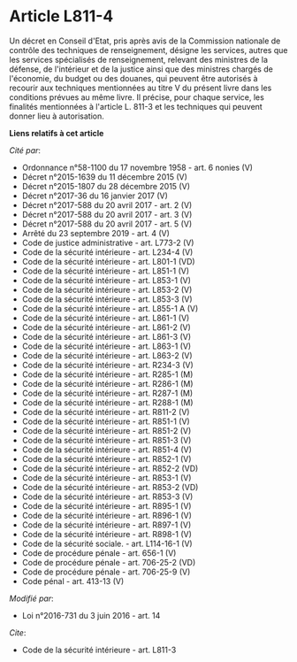 # Article L811-4

Un décret en Conseil d'Etat, pris après avis de la Commission nationale de contrôle des techniques de renseignement, désigne
les services, autres que les services spécialisés de renseignement, relevant des ministres de la défense, de l'intérieur et
de la justice ainsi que des ministres chargés de l'économie, du budget ou des douanes, qui peuvent être autorisés à recourir
aux techniques mentionnées au titre V du présent livre dans les conditions prévues au même livre. Il précise, pour chaque
service, les finalités mentionnées à l'article L. 811-3 et les techniques qui peuvent donner lieu à autorisation.

**Liens relatifs à cet article**

_Cité par_:

  - Ordonnance n°58-1100 du 17 novembre 1958 - art. 6 nonies (V)
  - Décret n°2015-1639 du 11 décembre 2015 (V)
  - Décret n°2015-1807 du 28 décembre 2015 (V)
  - Décret n°2017-36 du 16 janvier 2017 (V)
  - Décret n°2017-588 du 20 avril 2017 - art. 2 (V)
  - Décret n°2017-588 du 20 avril 2017 - art. 3 (V)
  - Décret n°2017-588 du 20 avril 2017 - art. 5 (V)
  - Arrêté du 23 septembre 2019 - art. 4 (V)
  - Code de justice administrative - art. L773-2 (V)
  - Code de la sécurité intérieure - art. L234-4 (V)
  - Code de la sécurité intérieure - art. L801-1 (VD)
  - Code de la sécurité intérieure - art. L851-1 (V)
  - Code de la sécurité intérieure - art. L853-1 (V)
  - Code de la sécurité intérieure - art. L853-2 (V)
  - Code de la sécurité intérieure - art. L853-3 (V)
  - Code de la sécurité intérieure - art. L855-1 A (V)
  - Code de la sécurité intérieure - art. L861-1 (V)
  - Code de la sécurité intérieure - art. L861-2 (V)
  - Code de la sécurité intérieure - art. L861-3 (V)
  - Code de la sécurité intérieure - art. L863-1 (V)
  - Code de la sécurité intérieure - art. L863-2 (V)
  - Code de la sécurité intérieure - art. R234-3 (V)
  - Code de la sécurité intérieure - art. R285-1 (M)
  - Code de la sécurité intérieure - art. R286-1 (M)
  - Code de la sécurité intérieure - art. R287-1 (M)
  - Code de la sécurité intérieure - art. R288-1 (M)
  - Code de la sécurité intérieure - art. R811-2 (V)
  - Code de la sécurité intérieure - art. R851-1 (V)
  - Code de la sécurité intérieure - art. R851-2 (V)
  - Code de la sécurité intérieure - art. R851-3 (V)
  - Code de la sécurité intérieure - art. R851-4 (V)
  - Code de la sécurité intérieure - art. R852-1 (V)
  - Code de la sécurité intérieure - art. R852-2 (VD)
  - Code de la sécurité intérieure - art. R853-1 (V)
  - Code de la sécurité intérieure - art. R853-2 (VD)
  - Code de la sécurité intérieure - art. R853-3 (V)
  - Code de la sécurité intérieure - art. R895-1 (V)
  - Code de la sécurité intérieure - art. R896-1 (V)
  - Code de la sécurité intérieure - art. R897-1 (V)
  - Code de la sécurité intérieure - art. R898-1 (V)
  - Code de la sécurité sociale. - art. L114-16-1 (V)
  - Code de procédure pénale - art. 656-1 (V)
  - Code de procédure pénale - art. 706-25-2 (VD)
  - Code de procédure pénale - art. 706-25-9 (V)
  - Code pénal - art. 413-13 (V)

_Modifié par_:

  - Loi n°2016-731 du 3 juin 2016 - art. 14

_Cite_:

  - Code de la sécurité intérieure - art. L811-3

